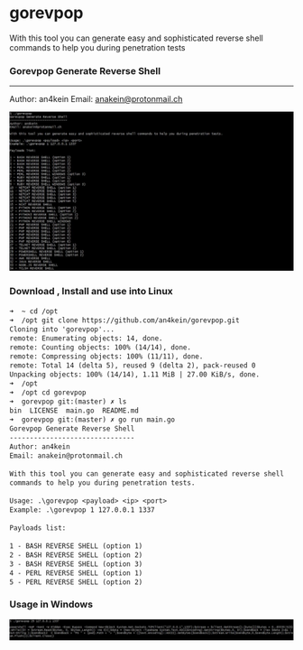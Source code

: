 # gorevpop
With this tool you can generate easy and sophisticated reverse shell commands to help you during penetration tests

### Gorevpop Generate Reverse Shell
-------------------------------
Author: an4kein
Email: anakein@protonmail.ch

![menu.jpg](https://raw.githubusercontent.com/an4kein/gorevpop/master/img/menu.jpg)


### Download , Install and use into Linux

```
➜  ~ cd /opt 
➜  /opt git clone https://github.com/an4kein/gorevpop.git
Cloning into 'gorevpop'...
remote: Enumerating objects: 14, done.
remote: Counting objects: 100% (14/14), done.
remote: Compressing objects: 100% (11/11), done.
remote: Total 14 (delta 5), reused 9 (delta 2), pack-reused 0
Unpacking objects: 100% (14/14), 1.11 MiB | 27.00 KiB/s, done.
➜  /opt 
➜  /opt cd gorevpop 
➜  gorevpop git:(master) ✗ ls
bin  LICENSE  main.go  README.md
➜  gorevpop git:(master) ✗ go run main.go 
Gorevpop Generate Reverse Shell
-------------------------------
Author: an4kein
Email: anakein@protonmail.ch

With this tool you can generate easy and sophisticated reverse shell commands to help you during penetration tests.

Usage: .\gorevpop <payload> <ip> <port>
Example: .\gorevpop 1 127.0.0.1 1337

Payloads list:

1 - BASH REVERSE SHELL (option 1)
2 - BASH REVERSE SHELL (option 2)
3 - BASH REVERSE SHELL (option 3)
4 - PERL REVERSE SHELL (option 1)
5 - PERL REVERSE SHELL (option 2)
```

### Usage in Windows

![29-powershell.jpg](https://raw.githubusercontent.com/an4kein/gorevpop/master/img/29-powershell.jpg)
